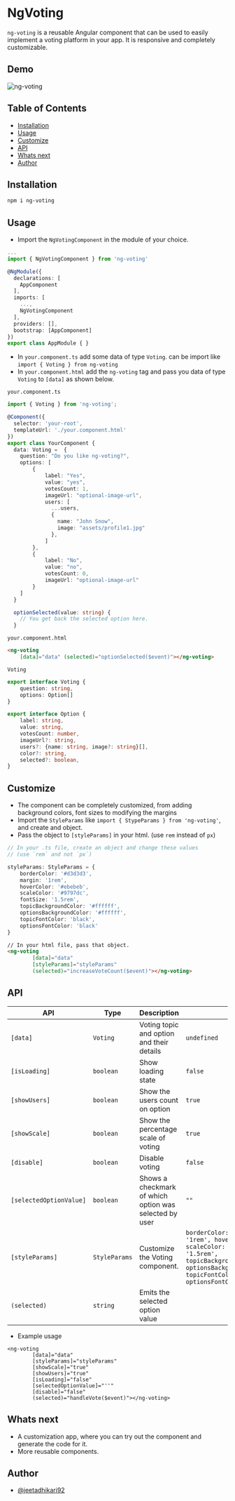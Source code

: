 # NgVoting

`ng-voting` is a reusable Angular component that can be used to easily implement a voting platform in your app. It is  responsive and completely customizable.

## Demo


![ng-voting](https://github.com/jeetadhikari92/ng-component-library/assets/39948671/e4c353e8-b488-4302-af0c-9d9b4b36471d)


## Table of Contents
* [Installation](#installation)
* [Usage](#usage)
* [Customize](#customize)
* [API](#api)
* [Whats next](#whats-next)
* [Author](#author)


## Installation

```bash
npm i ng-voting
```


## Usage

- Import the `NgVotingComponent` in the module of your choice.

```typescript
...
import { NgVotingComponent } from 'ng-voting'

@NgModule({
  declarations: [
    AppComponent
  ],
  imports: [
    ...,
    NgVotingComponent
  ],
  providers: [],
  bootstrap: [AppComponent]
})
export class AppModule { }
```

- In `your.component.ts` add some data of type `Voting`. can be import like `import { Voting } from ng-voting`
- In `your.component.html` add the `ng-voting` tag and pass you data of type `Voting` to `[data]` as shown below.

`your.component.ts`
```typescript
import { Voting } from 'ng-voting';

@Component({
  selector: 'your-root',
  templateUrl: './your.component.html'
})
export class YourComponent {
  data: Voting =  {
    question: "Do you like ng-voting?",
    options: [
        {
            label: "Yes",
            value: "yes",
            votesCount: 1,
            imageUrl: "optional-image-url",
            users: [
              ...users,
              {
                name: "John Snow",
                image: "assets/profile1.jpg"
              },
            ]
        },
        {
            label: "No",
            value: "no",
            votesCount: 0,
            imageUrl: "optional-image-url"
        }
    ]
  }

  optionSelected(value: string) {
    // You get back the selected option here.
  }
```

`your.component.html`
```html
<ng-voting 
    [data]="data" (selected)="optionSelected($event)"></ng-voting>
```

`Voting`
```typescript
export interface Voting {
    question: string,
    options: Option[]
}

export interface Option {
    label: string,
    value: string,
    votesCount: number,
    imageUrl?: string,
    users?: {name: string, image?: string}[],
    color?: string,
    selected?: boolean,
}
```

## Customize

- The component can be completely customized, from adding background colors, font sizes to modifying the margins
- Import the `StyleParams` like `import { StypeParams } from 'ng-voting'`, and create and object.
- Pass the object to `[styleParams]` in your html. (use `rem` instead of `px`)

```typescript
// In your .ts file, create an object and change these values
// (use `rem` and not `px`)

styleParams: StyleParams = {
    borderColor: '#d3d3d3',
    margin: '1rem',
    hoverColor: '#ebebeb',
    scaleColor: '#9797dc',
    fontSize: '1.5rem',
    topicBackgroundColor: '#ffffff',
    optionsBackgroundColor: '#ffffff',
    topicFontColor: 'black',
    optionsFontColor: 'black'
}
```

```html
// In your html file, pass that object.
<ng-voting 
        [data]="data" 
        [styleParams]="styleParams"
        (selected)="increaseVoteCount($event)"></ng-voting>
```

## API

| API                     | Type          | Description                                            | Default                                                                                                                                                                                                                                | Required |
|-------------------------|---------------|--------------------------------------------------------|----------------------------------------------------------------------------------------------------------------------------------------------------------------------------------------------------------------------------------------|----------|
| `[data]`                | `Voting`      | Voting topic and option and their details              | `undefined`                                                                                                                                                                                                                            | `true`   |
| `[isLoading]`           | `boolean`     | Show loading state                                     | `false`                                                                                                                                                                                                                                | `false`  |
| `[showUsers]`           | `boolean`     | Show the users count on option                         | `true`                                                                                                                                                                                                                                 | `false`  |
| `[showScale]`           | `boolean`     | Show the percentage scale of voting                    | `true`                                                                                                                                                                                                                                 | `false`  |
| `[disable]`             | `boolean`     | Disable voting                                         | `false`                                                                                                                                                                                                                                | `false`  |
| `[selectedOptionValue]` | `boolean`     | Shows a checkmark of which option was selected by user | `""`                                                                                                                                                                                                                                   | `false`  |
| `[styleParams]`         | `StyleParams` | Customize the Voting component.                        | ``` borderColor: '#d3d3d3', margin: '1rem', hoverColor: '#ebebeb', scaleColor: '#9797dc', fontSize: '1.5rem', topicBackgroundColor:'#ffffff', optionsBackgroundColor:'#ffffff', topicFontColor: 'black', optionsFontColor: 'black' ``` | `false`  |
| `(selected)`            | `string`      | Emits the selected option value                        |                                                                                                                                                                                                                                        |          |


- Example usage

```
<ng-voting 
        [data]="data" 
        [styleParams]="styleParams" 
        [showScale]="true" 
        [showUsers]="true" 
        [isLoading]="false"
        [selectedOptionValue]="''"
        [disable]="false"
        (selected)="handleVote($event)"></ng-voting>
```


## Whats next

- A customization app, where you can try out the component and generate the code for it.
- More reusable components. 


## Author

- [@jeetadhikari92](https://github.com/jeetadhikari92)